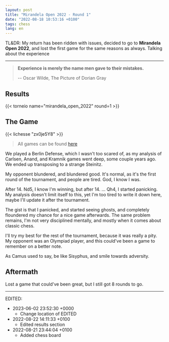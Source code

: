 ```yaml
---
layout: post
title: "Mirandela Open 2022 - Round 1"
date: "2022-08-18 10:53:16 +0100"
tags: chess
lang: en
---
```


TL&DR: My return has been ridden with issues, decided to go to
**Mirandela Open 2022**,
and lost the first game for the same reasons as always. Talking about the
experience

---

> **Experience is merely the name men gave to their mistakes.**
>
>  -- Oscar Wilde, The Picture of Dorian Gray

## Results

{{< torneio name="mirandela_open_2022" round=1 >}}

## The Game


{{< lichesse "zx0je5Y8" >}}

> All games can be found [here](/mirandela-open-2022.pgn)

We played a Berlin Defense, which I wasn't too scared of, as my analysis of
Carlsen, Anand, and Kramnik games went deep, some couple years ago. We ended
up transposing to a strange Steinitz.

My opponent blundered, and blundered good. It's normal, as it's the first
round of the tournament, and people are tired. God, I know I was.

After 14. Nd5, I know I'm winning, but after 14. ... Qh4, I started panicking.
My analysis doesn't limit itself to this, yet I'm too tired to write it down
here, maybe I'll update it after the tournament.

The gist is that I panicked, and started seeing ghosts, and completely
floundered my chance for a nice game afterwards. The same problem remains, I'm
not very disciplined mentally, and mostly when it comes about classic chess.

I'll try my best for the rest of the tournament, because it was really a pity.
My opponent was an Olympiad player, and this could've been a game to remember
on a better note.

As Camus used to say, be like Sisyphus, and smile towards adversity.

## Aftermath

Lost a game that could've been great, but I still got 8 rounds to go.

---

EDITED:
- 2023-06-02 23:52:30 +0000
  + Change location of EDITED
- 2022-08-22 14:11:33 +0100
  + Edited results section
- 2022-08-21 23:44:04 +0100
  + Added chess board
